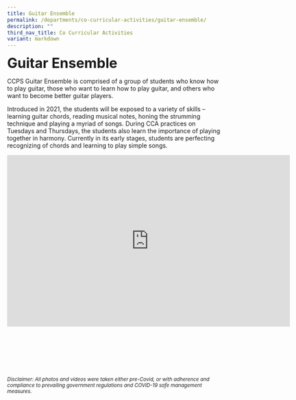 ```yaml
---
title: Guitar Ensemble
permalink: /departments/co-curricular-activities/guitar-ensemble/
description: ""
third_nav_title: Co Curricular Activities
variant: markdown
---
```

<b><font size="6">Guitar Ensemble</font></b>

CCPS Guitar Ensemble is comprised of a group of students who know how to play guitar, those who want to learn how to play guitar, and others who want to become better guitar players.  

Introduced in 2021, the students will be exposed to a variety of skills – learning guitar chords, reading musical notes, honing the strumming technique and playing a myriad of songs. During CCA practices on Tuesdays and Thursdays, the students also learn the importance of playing together in harmony. Currently in its early stages, students are perfecting recognizing of chords and learning to play simple songs.

<center>

<iframe allowfullscreen="true" height="400" width="660" frameborder="0" src="https://docs.google.com/presentation/d/e/2PACX-1vTY5LhyJtvoVNSWcCW8GUiThvoDC8Z77QsEbTomlQEBIa3a34R4qQ0KkpnqJ9h0RVPhwJRIHSFhduKC/embed?start=true&amp;loop=true&amp;delayms=3000"></iframe>

</center>

<br><br><br><br><br><br>
<sup>_Disclaimer: All photos and videos were taken either pre-Covid, or with adherence and compliance to prevailing government regulations and COVID-19 safe management measures._</sup>